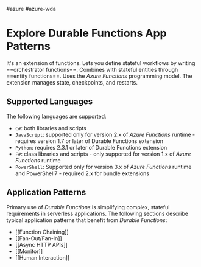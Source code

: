 #azure #azure-wda 

# Explore Durable Functions App Patterns
It's an extension of functions.
Lets you define stateful workflows by writing ==orchestrator functions==.
Combines with stateful entities through ==entity functions==.
Uses the *Azure Functions* programming model.
The extension manages state, checkpoints, and restarts.

## Supported Languages
The following languages are supported:
- `C#`: both libraries and scripts
- `JavaScript`: supported only for version 2.x of *Azure Functions* runtime - requires version 1.7 or later of Durable Functions extension
- `Python`: requires 2.3.1 or later of Durable Functions extension
- `F#`: class libraries and scripts - only supported for version 1.x of *Azure Functions* runtime
- `PowerShell`: Supported only for version 3.x of *Azure Functions* runtime and PowerShell7 - required 2.x for bundle extensions

## Application Patterns
Primary use of *Durable Functions* is simplifying complex, stateful requirements in serverless applications.
The following sections describe typical application patterns that benefit from *Durable Functions*:
- [[Function Chaining]]
- [[Fan-Out/Fan-In]]
- [[Async HTTP APIs]]
- [[Monitor]]
- [[Human Interaction]]
